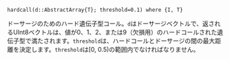 ```
hardcall(d::AbstractArray{T}; threshold=0.1) where {I, T}
```

ドーサージのためのハード遺伝子型コール。`d`はドーサージベクトルで、返されるUInt8ベクトルは、値が0、1、2、または9（欠損用）のハードコールされた遺伝子型で満たされます。`threshold`は、ハードコールとドーサージの間の最大距離を決定します。`threshold`は[0, 0.5)の範囲内でなければなりません。
